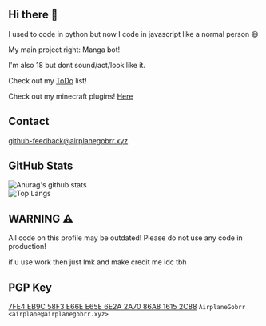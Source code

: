 

## Hi there :wave:

I used to code in python but now I code in javascript like a normal person 😄

My main project right:
Manga bot!

I'm also 18 but dont sound/act/look like it.

Check out my [ToDo](https://github.com/AirplanegoBrr/todo) list!

Check out my minecraft plugins! [Here](https://www.spigotmc.org/members/gamesky1234661.1106310/#resources)

## Contact

[github-feedback@airplanegobrr.xyz](mailto:github-feedback@airplanegobrr.xyz)


## GitHub Stats 
![Anurag's github stats](https://github-readme-stats.vercel.app/api?username=AirplaneGoBrr&show_icons=true&theme=dark)<br>
![Top Langs](https://github-readme-stats.vercel.app/api/top-langs/?username=AirplaneGoBrr&theme=dark)

## WARNING ⚠
All code on this profile may be outdated! Please do not use any code in production!

if u use work then just lmk and make credit me idc tbh

## PGP Key

[7FE4 EB9C 58F3 E66E E65E 6E2A 2A70 86A8 1615 2C88](pgp.txt) `AirplaneGobrr <airplane@airplanegobrr.xyz>`
